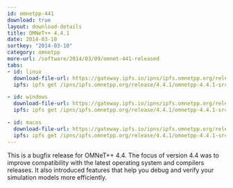 ```yaml
---
id: omnetpp-441
download: true
layout: download-details
title: OMNeT++ 4.4.1
date: 2014-03-10
sortkey: "2014-03-10"
category: omnetpp
more-url: /software/2014/03/09/omnet-441-released
tabs:
- id: linux
  download-file-url: https://gateway.ipfs.io/ipns/ipfs.omnetpp.org/release/4.4.1/omnetpp-4.4.1-src.tgz
  ipfs: ipfs get /ipns/ipfs.omnetpp.org/release/4.4.1/omnetpp-4.4.1-src.tgz

- id: windows
  download-file-url: https://gateway.ipfs.io/ipns/ipfs.omnetpp.org/release/4.4.1/omnetpp-4.4.1-src-windows.zip
  ipfs: ipfs get /ipns/ipfs.omnetpp.org/release/4.4.1/omnetpp-4.4.1-src-windows.zip

- id: macos
  download-file-url: https://gateway.ipfs.io/ipns/ipfs.omnetpp.org/release/4.4.1/omnetpp-4.4.1-src.tgz
  ipfs: ipfs get /ipns/ipfs.omnetpp.org/release/4.4.1/omnetpp-4.4.1-src.tgz
---
```


This is a bugfix release for OMNeT++ 4.4. The focus of version 4.4 was to
improve compatibility with the latest operating system and compilers releases.
It also introduced features that help you debug and verify your simulation
models more efficiently.
